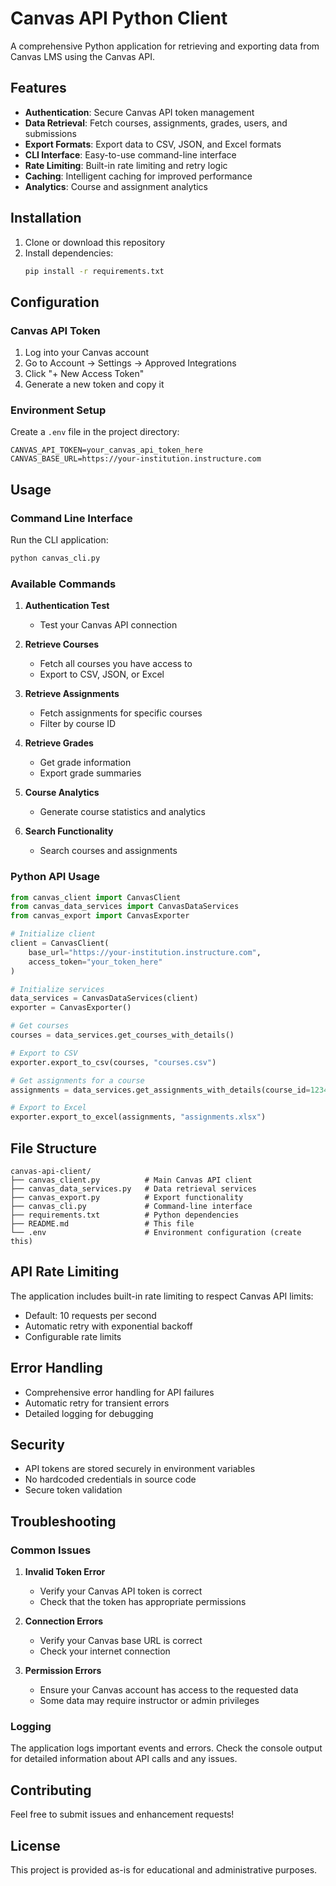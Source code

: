 # Canvas API Python Client

A comprehensive Python application for retrieving and exporting data from Canvas LMS using the Canvas API.

## Features

- **Authentication**: Secure Canvas API token management
- **Data Retrieval**: Fetch courses, assignments, grades, users, and submissions
- **Export Formats**: Export data to CSV, JSON, and Excel formats
- **CLI Interface**: Easy-to-use command-line interface
- **Rate Limiting**: Built-in rate limiting and retry logic
- **Caching**: Intelligent caching for improved performance
- **Analytics**: Course and assignment analytics

## Installation

1. Clone or download this repository
2. Install dependencies:
   ```bash
   pip install -r requirements.txt
   ```

## Configuration

### Canvas API Token

1. Log into your Canvas account
2. Go to Account → Settings → Approved Integrations
3. Click "+ New Access Token"
4. Generate a new token and copy it

### Environment Setup

Create a `.env` file in the project directory:

```env
CANVAS_API_TOKEN=your_canvas_api_token_here
CANVAS_BASE_URL=https://your-institution.instructure.com
```

## Usage

### Command Line Interface

Run the CLI application:

```bash
python canvas_cli.py
```

### Available Commands

1. **Authentication Test**
   - Test your Canvas API connection

2. **Retrieve Courses**
   - Fetch all courses you have access to
   - Export to CSV, JSON, or Excel

3. **Retrieve Assignments**
   - Fetch assignments for specific courses
   - Filter by course ID

4. **Retrieve Grades**
   - Get grade information
   - Export grade summaries

5. **Course Analytics**
   - Generate course statistics and analytics

6. **Search Functionality**
   - Search courses and assignments

### Python API Usage

```python
from canvas_client import CanvasClient
from canvas_data_services import CanvasDataServices
from canvas_export import CanvasExporter

# Initialize client
client = CanvasClient(
    base_url="https://your-institution.instructure.com",
    access_token="your_token_here"
)

# Initialize services
data_services = CanvasDataServices(client)
exporter = CanvasExporter()

# Get courses
courses = data_services.get_courses_with_details()

# Export to CSV
exporter.export_to_csv(courses, "courses.csv")

# Get assignments for a course
assignments = data_services.get_assignments_with_details(course_id=12345)

# Export to Excel
exporter.export_to_excel(assignments, "assignments.xlsx")
```

## File Structure

```
canvas-api-client/
├── canvas_client.py          # Main Canvas API client
├── canvas_data_services.py   # Data retrieval services
├── canvas_export.py          # Export functionality
├── canvas_cli.py             # Command-line interface
├── requirements.txt          # Python dependencies
├── README.md                 # This file
└── .env                      # Environment configuration (create this)
```

## API Rate Limiting

The application includes built-in rate limiting to respect Canvas API limits:
- Default: 10 requests per second
- Automatic retry with exponential backoff
- Configurable rate limits

## Error Handling

- Comprehensive error handling for API failures
- Automatic retry for transient errors
- Detailed logging for debugging

## Security

- API tokens are stored securely in environment variables
- No hardcoded credentials in source code
- Secure token validation

## Troubleshooting

### Common Issues

1. **Invalid Token Error**
   - Verify your Canvas API token is correct
   - Check that the token has appropriate permissions

2. **Connection Errors**
   - Verify your Canvas base URL is correct
   - Check your internet connection

3. **Permission Errors**
   - Ensure your Canvas account has access to the requested data
   - Some data may require instructor or admin privileges

### Logging

The application logs important events and errors. Check the console output for detailed information about API calls and any issues.

## Contributing

Feel free to submit issues and enhancement requests!

## License

This project is provided as-is for educational and administrative purposes.